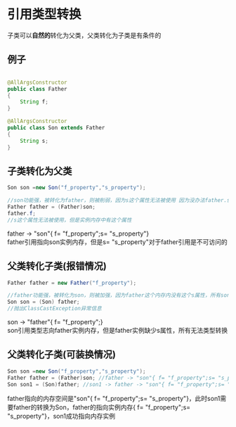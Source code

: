 # 引用类型转换
子类可以**自然的**转化为父类，父类转化为子类是有条件的

## 例子
```java

@AllArgsConstructor
public class Father
{
    String f;
}

@AllArgsConstructor
public class Son extends Father
{
    String s;
}

```

## 子类转化为父类
```java
Son son =new Son("f_property","s_property");

//son功能强，被转化为father，则被削弱，因为s这个属性无法被使用 因为没办法father.s
Father father = (Father)son;
father.f;
//s这个属性无法被使用，但是实例内存中有这个属性
```
father -> "son"{ f= "f_property";s= "s_property"}
<br>father引用指向son实例内存，但是s= "s_property"对于father引用是不可访问的



## 父类转化子类(报错情况)
```java
Father father = new Father("f_property");

//father功能强，被转化为son，则被加强，因为father这个内存内没有这个s属性，所有son的s属性无法被满足
Son son = (Son) father;
//抛出ClassCastException异常信息
```
son -> "father"{ f= "f_property";}
<br>son引用类型志向father实例内存，但是father实例缺少s属性，所有无法类型转换

## 父类转化子类(可装换情况)
```java
Son son =new Son("f_property","s_property");
Father father = (Father)son; //father -> "son"{ f= "f_property";s= "s_property"}
Son son1 = (Son)father; //son1 -> father -> "son"{ f= "f_property";s= "s_property"}
```
father指向的内存空间是"son"{ f= "f_property";s= "s_property"}，此时son1需要father的转换为Son，father的指向实例内存{ f= "f_property";s= "s_property"}，son1成功指向内存实例
